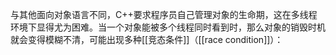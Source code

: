 



与其他面向对象语言不同，C++要求程序员自己管理对象的生命期，这在多线程环境下显得尤为困难。当一个对象能被多个线程同时看到时，那么对象的销毁时机就会变得模糊不清，可能出现多种[[竞态条件]]（[[race condition]]）：
